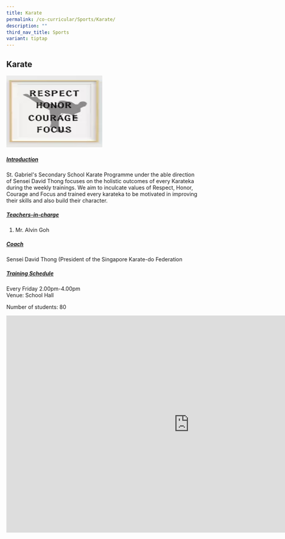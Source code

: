```yaml
---
title: Karate
permalink: /co-curricular/Sports/Karate/
description: ""
third_nav_title: Sports
variant: tiptap
---
```

<h2>Karate</h2>
<div class="isomer-image-wrapper">
<img style="width: 50%;" height="auto" width="100%" alt="" src="/images/CCA/Sports%20&amp;%20Games/Karate/Karate.png">
</div>
<h5><u>Introduction</u></h5>
<p>St. Gabriel's Secondary School Karate Programme under the able direction
of Sensei David Thong focuses on the holistic outcomes of every Karateka
during the weekly trainings. We aim to inculcate values of Respect, Honor,
Courage and Focus and trained every karateka to be motivated in improving
their skills and also build their character.</p>
<h5><u>Teachers-in-charge</u></h5>
<ol data-tight="true" class="tight">
<li>
<p>Mr. Alvin Goh
<br>
</p>
</li>
</ol>
<h5><u>Coach</u><br></h5>
<p>Sensei David Thong (President of the Singapore Karate-do Federation</p>
<h5><u>Training Schedule</u><br></h5>
<p>Every Friday 2.00pm-4.00pm
<br>Venue: School Hall</p>
<p>Number of students: 80</p>
<div class="iframe-wrapper">
<iframe height="569" width="960" allowfullscreen="true" frameborder="0" src="https://docs.google.com/presentation/d/e/2PACX-1vQS_CyhgUvqpA7E1BUMajD_pDJcKdiCqMcWLYqrPXrybyyv8gwZMLEYUOXFNbZpfD6wZsZ2LCM2Su6o/embed?start=true&amp;loop=false&amp;delayms=3000"></iframe>
</div>
<p></p>